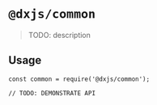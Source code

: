 # `@dxjs/common`

> TODO: description

## Usage

```
const common = require('@dxjs/common');

// TODO: DEMONSTRATE API
```
